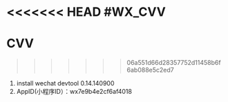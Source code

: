 <<<<<<< HEAD
#WX_CVV
=======
# CVV
>>>>>>> 06a551d66d28357752d11458b6f6ab088e5c2ed7

1. install wechat devtool 0.14.140900
2.  AppID(小程序ID）：wx7e9b4e2cf6af4018
























